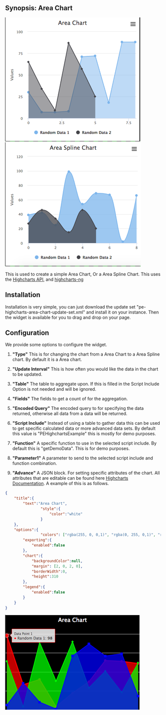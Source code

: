 ## Synopsis: Area Chart

![](../../images/pe-area-chart.png)
![](../../images/pe-area-spline-chart.png)

This is used to create a simple Area Chart, Or a Area Spline Chart. This uses the [Highcharts API](highcharts.com), and [highcharts-ng](https://github.com/pablojim/highcharts-ng)

## Installation

Installation is very simple, you can just download the update set "pe-highcharts-area-chart-update-set.xml" and install it on your instance. Then the widget is available for you to drag and drop on your page.

## Configuration
We provide some options to configure the widget.

1. **"Type"** This is for changing the chart from a Area Chart to a Area Spline chart. By default it is a Area chart.

1. **"Update Interval"** This is how often you would like the data in the chart to be updated.

1. **"Table"** The table to aggregate upon. If this is filled in the Script Include Option is not needed and will be ignored.

1. **"Fields"** The fields to get a count of for the aggregation.

1. **"Encoded Query"** The encoded query to for specifying the data returned, otherwise all data from a data will be returned.

1. **"Script Include"** Instead of using a table to gather data this can be used to get specific calculated data or more advanced data sets. By default this value is "PEHighchartsExample" this is mostly for demo purposes.

1. **"Function"** A specific function to use in the selected script include. By default this is "getDemoData". This is for demo purposes.

1. **"Parameter1"** A parameter to send to the selected script include and function combination.

1. **"Advance"** A JSON block. For setting specific attributes of the chart. All attributes that are editable can be found here [Highcharts Documentation](http://api.highcharts.com/highcharts). A example of this is as follows.
```json
{
    "title":{
        "text":"Area Chart",
				"style":{
					"color":"white"
				}
    },
    "options":{
				"colors": ["rgba(255, 0, 0,1)", "rgba(0, 255, 0,1)", "rgba(0, 0, 255,1)"],
        "exporting":{
            "enabled":false
        },
        "chart":{
            "backgroundColor":null,
            "margin": [2, 0, 2, 0],
            "borderWidth":0,
            "height":310
        },
		"legend":{
			"enabled":false
		}
    }
}
```
![](../../images/pe-area-chart-modified.png)